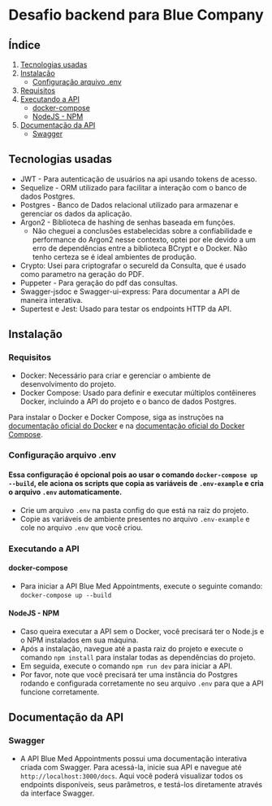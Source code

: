 # Desafio backend para Blue Company

## Índice

1. [Tecnologias usadas](#Tecnologias-usadas)
2. [Instalação](#instalação)
   - [Configuração arquivo .env](#configuração-do-arquivo-env)
3. [Requisitos](#requisitos)
4. [Executando a API](#executando-a-api)
   - [docker-compose](#docker-compose)
   - [NodeJS - NPM](#nodejs---npm)
5. [Documentação da API](#documentação-da-api)
   - [Swagger](#swagger)

## Tecnologias usadas

- JWT - Para autenticação de usuários na api usando tokens de acesso.
- Sequelize - ORM utilizado para facilitar a interação com o banco de dados Postgres.
- Postgres - Banco de Dados relacional utilizado para armazenar e gerenciar os dados da aplicação.
- Argon2 - Biblioteca de hashing de senhas baseada em funções.
  - Não cheguei a conclusões estabelecidas sobre a confiabilidade e performance do Argon2 nesse contexto, optei por ele devido a um erro de dependências entre a biblioteca BCrypt e o Docker. Não tenho certeza se é ideal ambientes de produção.
- Crypto: Usei para criptografar o secureId da Consulta, que é usado como parametro na geração do PDF.
- Puppeter - Para geração do pdf das consultas.
- Swagger-jsdoc e Swagger-ui-express: Para documentar a API de maneira interativa.
- Supertest e Jest: Usado para testar os endpoints HTTP da API.

## Instalação

### Requisitos

- Docker: Necessário para criar e gerenciar o ambiente de desenvolvimento do projeto.
- Docker Compose: Usado para definir e executar múltiplos contêineres Docker, incluindo a API do projeto e o banco de dados Postgres.

Para instalar o Docker e Docker Compose, siga as instruções na [documentação oficial do Docker](https://docs.docker.com/get-docker/) e na [documentação oficial do Docker Compose](https://docs.docker.com/compose/install/).

### Configuração arquivo .env

#### Essa configuração é opcional pois ao usar o comando `docker-compose up --build`, ele aciona os scripts que copia as variáveis de `.env-example` e cria o arquivo `.env` automaticamente.

- Crie um arquivo `.env` na pasta config do que está na raiz do projeto.
- Copie as variáveis de ambiente presentes no arquivo `.env-example` e cole no arquivo `.env` que você criou.

### Executando a API

#### docker-compose

- Para iniciar a API Blue Med Appointments, execute o seguinte comando: `docker-compose up --build`

#### NodeJS - NPM

- Caso queira executar a API sem o Docker, você precisará ter o Node.js e o NPM instalados em sua máquina.
- Após a instalação, navegue até a pasta raiz do projeto e execute o comando `npm install` para instalar todas as dependências do projeto.
- Em seguida, execute o comando `npm run dev` para iniciar a API.
- Por favor, note que você precisará ter uma instância do Postgres rodando e configurada corretamente no seu arquivo `.env` para que a API funcione corretamente.

## Documentação da API

### Swagger

- A API Blue Med Appointments possui uma documentação interativa criada com Swagger. Para acessá-la, inicie sua API e navegue até `http://localhost:3000/docs`. Aqui você poderá visualizar todos os endpoints disponíveis, seus parâmetros, e testá-los diretamente através da interface Swagger.
